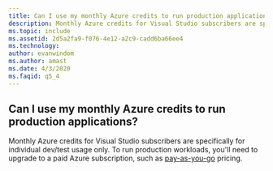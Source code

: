 ```yaml
---
title: Can I use my monthly Azure credits to run production applications?
description: Monthly Azure credits for Visual Studio subscribers are specifically for individual dev/test usage only. To run production workloads,...
ms.topic: include
ms.assetid: 2d5a2fa9-f076-4e12-a2c9-cadd6ba66ee4
ms.technology: 
author: evanwindom
ms.author: amast
ms.date: 4/3/2020
ms.faqid: q5_4
---
```


## Can I use my monthly Azure credits to run production applications?

Monthly Azure credits for Visual Studio subscribers are specifically for individual dev/test usage only. To run production workloads, you'll need to upgrade to a paid Azure subscription, such as [pay-as-you-go](https://azure.microsoft.com/offers/ms-azr-0003p/) pricing.
